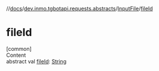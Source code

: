 //[docs](../../../index.md)/[dev.inmo.tgbotapi.requests.abstracts](../index.md)/[InputFile](index.md)/[fileId](file-id.md)



# fileId  
[common]  
Content  
abstract val [fileId](file-id.md): [String](https://kotlinlang.org/api/latest/jvm/stdlib/kotlin/-string/index.html)  



